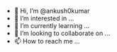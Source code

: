 - 👋 Hi, I’m @ankush0kumar
- 👀 I’m interested in ...
- 🌱 I’m currently learning ...
- 💞️ I’m looking to collaborate on ...
- 📫 How to reach me ...

<!---
ankush0kumar/ankush0kumar is a ✨ special ✨ repository because its `README.md` (this file) appears on your GitHub profile.
You can click the Preview link to take a look at your changes.
--->
